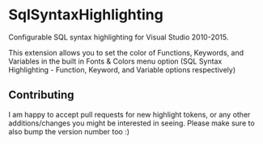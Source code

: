 # SqlSyntaxHighlighting

Configurable SQL syntax highlighting for Visual Studio 2010-2015.

This extension allows you to set the color of Functions, Keywords, and Variables in the built in Fonts & Colors menu option (SQL Syntax Highlighting - Function, Keyword, and Variable options respectively)

## Contributing

I am happy to accept pull requests for new highlight tokens, or any other additions/changes you might be interested in seeing. Please make sure to also bump the version number too :)
